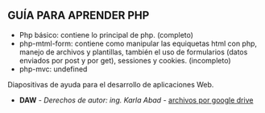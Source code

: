 ## GUÍA PARA APRENDER PHP

* Php básico: contiene lo principal de php. (completo)
* php-mtml-form: contiene como manipular las equiquetas html con php, manejo de archivos y plantillas, también el uso de formularios (datos enviados por post y por get), sessiones y cookies. (incompleto)
* php-mvc: undefined

Diapositivas de ayuda para el desarrollo de aplicaciones Web.
* **DAW** - *Derechos de autor: ing. Karla Abad* - [archivos por google drive](https://drive.google.com/open?id=1Ksf36CZFR_qohVCboKJtrj26YYY_tQ3W)